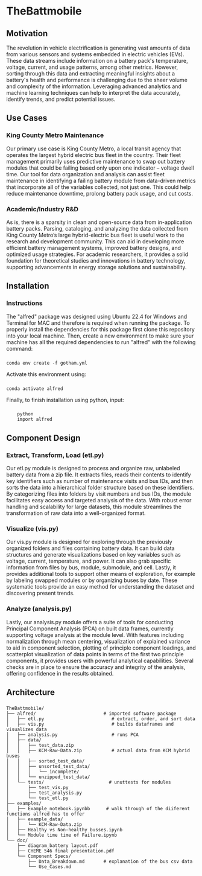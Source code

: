 # TheBattmobile

## Motivation

The revolution in vehicle electrification is generating vast amounts of data from various sensors and systems embedded in electric vehicles (EVs). These data streams include information on a battery pack's temperature, voltage, current, and usage patterns, among other metrics. However, sorting through this data and extracting meaningful insights about a battery's health and performance is challenging due to the sheer volume and complexity of the information. Leveraging advanced analytics and machine learning techniques can help to interpret the data accurately, identify trends, and predict potential issues.

## Use Cases

### King County Metro Maintenance

Our primary use case is King County Metro, a local transit agency that operates the largest hybrid electric bus fleet in the country. Their fleet management primarily uses predictive maintenance to swap out battery modules that could be failing based only upon one indicator – voltage dwell time. Our tool for data organization and analysis can assist fleet maintenance in identifying a failing battery module from data-driven metrics that incorporate all of the variables collected, not just one. This could help reduce maintenance downtime, prolong battery pack usage, and cut costs.

### Academic/Industry R&D

As is, there is a sparsity in clean and open-source data from in-application battery packs. Parsing, cataloging, and analyzing the data collected from King County Metro’s large hybrid-electric bus fleet is useful work to the research and development community. This can aid in developing more efficient battery management systems, improved battery designs, and optimized usage strategies. For academic researchers, it provides a solid foundation for theoretical studies and innovations in battery technology, supporting advancements in energy storage solutions and sustainability.

## Installation

### Instructions

The "alfred" package was designed using Ubuntu 22.4 for Windows and Terminal for MAC and therefore is required when running the package. To properly install the dependencies for this package first clone this repository into your local machine. Then, create a new environment to make sure your machine has all the required dependencies to run "alfred" with the following command:
###
    conda env create -f gotham.yml

Activate this environment using:
###
    conda activate alfred

Finally, to finish installation using python, input:
###
        python
        import alfred




## Component Design

### Extract, Transform, Load (etl.py)

Our etl.py module is designed to process and organize raw, unlabeled battery data from a zip file. It extracts files, reads their contents to identify key identifiers such as number of maintenance visits and bus IDs, and then sorts the data into a hierarchical folder structure based on these identifiers. By categorizing files into folders by visit numbers and bus IDs, the module facilitates easy access and targeted analysis of the data. With robust error handling and scalability for large datasets, this module streamlines the transformation of raw data into a well-organized format.

### Visualize (vis.py)

Our vis.py module is designed for exploring through the previously organized folders and files containing battery data. It can build data structures and generate visualizations based on key variables such as voltage, current, temperature, and power. It can also grab specific information from files by bus, module, submodule, and cell. Lastly, it provides additional tools to support other means of exploration, for example by labeling swapped modules or by organizing buses by date. These systematic tools provide an easy method for understanding the dataset and discovering present trends.

### Analyze (analysis.py)

Lastly, our analysis.py module offers a suite of tools for conducting Principal Component Analysis (PCA) on built data frames, currently supporting voltage analysis at the module level. With features including normalization through mean centering, visualization of explained variance to aid in component selection, plotting of principle component loadings, and scatterplot visualization of data points in terms of the first two principle components, it provides users with powerful analytical capabilities. Several checks are in place to ensure the accuracy and integrity of the analysis, offering confidence in the results obtained.

## Architecture
###
    TheBattmobile/                                    
    ├── alfred/                         # imported software package
    │   ├── etl.py                         # extract, order, and sort data
    │   ├── vis.py                         # builds dataframes and visualizes data                                            
    │   ├── analysis.py                    # runs PCA 
    │   ├── data/
    │   │   ├── test_data.zip             
    │   │   ├── KCM-Raw-Data.zip           # actual data from KCM hybrid buses
    │   │   ├── sorted_test_data/
    │   │   ├── unsorted_test_data/
    │   │   │   └── incomplete/
    │   │   └── unzipped_test_data/
    │   └── tests/                        # unuttests for modules
    │       ├── test_vis.py
    │       ├── test_analysis.py
    │       └── test_etl.py
    ├── examples/
    │   ├── Example_notebook.ipynbb      # walk through of the diiferent functions alfred has to offer
    │   ├── example_data/
    │   │   └── KCM-Raw-Data.zip         
    │   ├── Healthy vs Non-healthy busses.ipynb 
    │   └── Module time time of Failure.ipynb
    └── doc/
        ├── diagram_battery layout.pdf
        ├── CHEME 546 final presentation.pdf
        └── Component Specs/
            ├── Data_Breakdown.md       # explanation of the bus csv data
            └── Use_Cases.md
